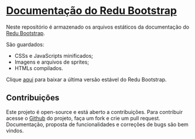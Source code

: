 # [Documentação do Redu Bootstrap][3]

Neste repositório é armazenado os arquivos estáticos da documentação do [Redu Bootstrap][2].

São guardados:

 - CSSs e JavaScripts minificados;
 - Imagens e arquivos de sprites;
 - HTMLs compilados.

Clique [aqui][3] para baixar a última versão estável do Redu Bootstrap.

## Contribuições

Este projeto é open-source e está aberto a contribuições. Para contribuir acesse o [Github][2] do projeto, faça um fork e crie um pull request. Documentação, proposta de funcionalidades e correções de bugs são bem vindos.


  [1]: http://developers.redu.com.br/ui-components/
  [2]: http://github.com/redu/ui-components
  [3]: http://bit.ly/reduBootstrap